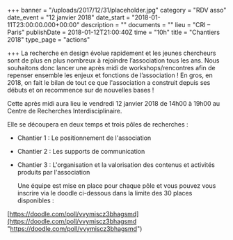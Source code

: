 +++
banner = "/uploads/2017/12/31/placeholder.jpg"
category = "RDV asso"
date_event = "12 janvier 2018"
date_start = "2018-01-11T23:00:00.000+00:00"
description = ""
documents = ""
lieu = "CRI – Paris"
publishDate = 2018-01-12T21:00:40Z
time = "10h"
title = "Chantiers 2018"
type_page = "actions"

+++
La recherche en design évolue rapidement et les jeunes chercheurs sont de plus en plus nombreux à rejoindre l’association tous les ans. Nous souhaitons donc lancer une après midi de workshops/rencontres afin de repenser ensemble les enjeux et fonctions de l’association ! En gros, en 2018, on fait le bilan de tout ce que l'association a construit depuis ses débuts et on recommence sur de nouvelles bases !

Cette après midi aura lieu le vendredi 12 janvier 2018 de 14h00 à 19h00 au Centre de Recherches Interdisciplinaire.

Elle se découpera en deux temps et trois pôles de recherches :

* Chantier 1 : Le positionnement de l'association
* Chantier 2 : Les supports de communication
* Chantier 3 : L'organisation et la valorisation des contenus et activités produits par l'association  
    
  Une équipe est mise en place pour chaque pôle et vous pouvez vous inscrire via le doodle ci-dessous dans la limite des 30 places disponibles :

[https://doodle.com/poll/vvymiscz3bhagsmd](https://doodle.com/poll/vvymiscz3bhagsmd "https://doodle.com/poll/vvymiscz3bhagsmd")